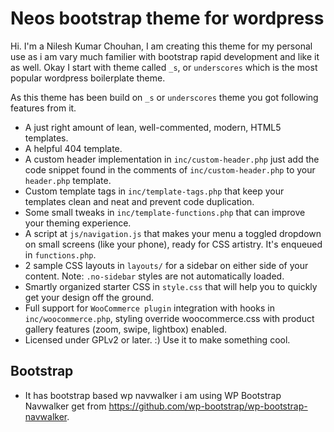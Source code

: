 
Neos bootstrap theme for wordpress
===

Hi. I'm a Nilesh Kumar Chouhan, I am creating this theme for my personal use as i am vary much familier with bootstrap rapid development and like it as well. Okay I start with theme called `_s`, or `underscores` which is the most popular wordpress boilerplate theme.

As this theme has been build on `_s` or `underscores` theme you got following features from it. 

* A just right amount of lean, well-commented, modern, HTML5 templates.
* A helpful 404 template.
* A custom header implementation in `inc/custom-header.php` just add the code snippet found in the comments of `inc/custom-header.php` to your `header.php` template.
* Custom template tags in `inc/template-tags.php` that keep your templates clean and neat and prevent code duplication.
* Some small tweaks in `inc/template-functions.php` that can improve your theming experience.
* A script at `js/navigation.js` that makes your menu a toggled dropdown on small screens (like your phone), ready for CSS artistry. It's enqueued in `functions.php`.
* 2 sample CSS layouts in `layouts/` for a sidebar on either side of your content.
Note: `.no-sidebar` styles are not automatically loaded.
* Smartly organized starter CSS in `style.css` that will help you to quickly get your design off the ground.
* Full support for `WooCommerce plugin` integration with hooks in `inc/woocommerce.php`, styling override woocommerce.css with product gallery features (zoom, swipe, lightbox) enabled.
* Licensed under GPLv2 or later. :) Use it to make something cool.

Bootstrap
---------------

* It has bootstrap based wp navwalker i am using WP Bootstrap Navwalker get from https://github.com/wp-bootstrap/wp-bootstrap-navwalker.
